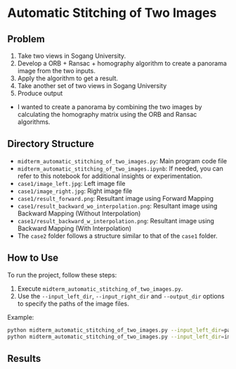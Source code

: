 # Automatic Stitching of Two Images
## Problem
1. Take two views in Sogang University.
2. Develop a ORB + Ransac + homography algorithm to create a panorama image from the two inputs.
3. Apply the algorithm to get a result.
4. Take another set of two views in Sogang University
5. Produce output

- I wanted to create a panorama by combining the two images by calculating the homography matrix using the ORB and Ransac algorithms.
   
## Directory Structure
- `midterm_automatic_stitching_of_two_images.py`: Main program code file
- `midterm_automatic_stitching_of_two_images.ipynb`: If needed, you can refer to this notebook for additional insights or experimentation.
- `case1/image_left.jpg`: Left image file
- `case1/image_right.jpg`: Right image file
- `case1/result_forward.png`: Resultant image using Forward Mapping
- `case1/result_backward_wo_interpolation.png`: Resultant image using Backward Mapping (Without Interpolation)
- `case1/result_backward_w_interpolation.png`: Resultant image using Backward Mapping (With Interpolation)
- The `case2` folder follows a structure similar to that of the `case1` folder.

## How to Use

To run the project, follow these steps:

1. Execute `midterm_automatic_stitching_of_two_images.py`.
2. Use the `--input_left_dir`, `--input_right_dir` and `--output_dir` options to specify the paths of the image files.

Example:

```bash
python midterm_automatic_stitching_of_two_images.py --input_left_dir=path_to_left_image --input_right_dir=path_to_right_image --output_dir=path_to_output_directory
python midterm_automatic_stitching_of_two_images.py --input_left_dir=image_left.jpg --input_right_dir=image_right.jpg --output_dir=./results
```

## Results

